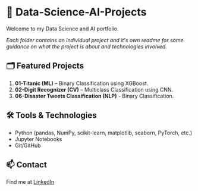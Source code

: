 # 🧠 Data-Science-AI-Projects

Welcome to my Data Science and AI portfolio.

*Each folder contains an individual project and it's own readme for some guidance on what the project is about and technologies involved.*

## 🗂️ Featured Projects
1. **01-Titanic (ML)** – Binary Classification using XGBoost.
2. **02-Digit Recognizer (CV)** – Multiclass Classification using CNN.
3. **06-Disaster Tweets Classification (NLP)** - Binary Classification.

## 🛠️ Tools & Technologies

- Python (pandas, NumPy, scikit-learn, matplotlib, seaborn, PyTorch, etc.)
- Jupyter Notebooks
- Git/GitHub

## 📫 Contact

Find me at [LinkedIn](https://www.linkedin.com/in/ignacio-di-bella/)
